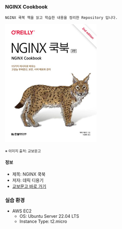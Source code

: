 ### NGINX Cookbook

`NGINX 쿡북 책을 읽고 학습한 내용을 정리한 Repository 입니다.`

<img src="thumbnail.png" width="300"/>

<sub>※ 이미지 출처: 교보문고</sub>

#### 정보

- 제목: NGINX 쿡북
- 저자: 데릭 디용기
- [교보문고 바로 가기](https://product.kyobobook.co.kr/detail/S000200497075)

### 실습 환경

- AWS EC2
    - OS: Ubuntu Server 22.04 LTS
    - Instance Type: t2.micro
